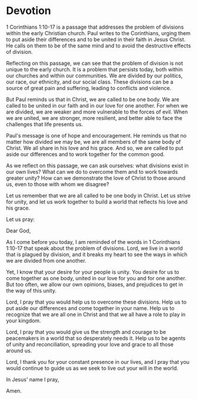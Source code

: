 # Devotion

1 Corinthians 1:10-17 is a passage that addresses the problem of divisions within the early Christian church. Paul writes to the Corinthians, urging them to put aside their differences and to be united in their faith in Jesus Christ. He calls on them to be of the same mind and to avoid the destructive effects of division.

Reflecting on this passage, we can see that the problem of division is not unique to the early church. It is a problem that persists today, both within our churches and within our communities. We are divided by our politics, our race, our ethnicity, and our social class. These divisions can be a source of great pain and suffering, leading to conflicts and violence.

But Paul reminds us that in Christ, we are called to be one body. We are called to be united in our faith and in our love for one another. For when we are divided, we are weaker and more vulnerable to the forces of evil. When we are united, we are stronger, more resilient, and better able to face the challenges that life presents us.

Paul's message is one of hope and encouragement. He reminds us that no matter how divided we may be, we are all members of the same body of Christ. We all share in his love and his grace. And so, we are called to put aside our differences and to work together for the common good.

As we reflect on this passage, we can ask ourselves: what divisions exist in our own lives? What can we do to overcome them and to work towards greater unity? How can we demonstrate the love of Christ to those around us, even to those with whom we disagree?

Let us remember that we are all called to be one body in Christ. Let us strive for unity, and let us work together to build a world that reflects his love and his grace.

Let us pray:

Dear God,

As I come before you today, I am reminded of the words in 1 Corinthians 1:10-17 that speak about the problem of divisions. Lord, we live in a world that is plagued by division, and it breaks my heart to see the ways in which we are divided from one another.

Yet, I know that your desire for your people is unity. You desire for us to come together as one body, united in our love for you and for one another. But too often, we allow our own opinions, biases, and prejudices to get in the way of this unity.

Lord, I pray that you would help us to overcome these divisions. Help us to put aside our differences and come together in your name. Help us to recognize that we are all one in Christ and that we all have a role to play in your kingdom.

Lord, I pray that you would give us the strength and courage to be peacemakers in a world that so desperately needs it. Help us to be agents of unity and reconciliation, spreading your love and grace to all those around us.

Lord, I thank you for your constant presence in our lives, and I pray that you would continue to guide us as we seek to live out your will in the world.

In Jesus' name I pray,

Amen.